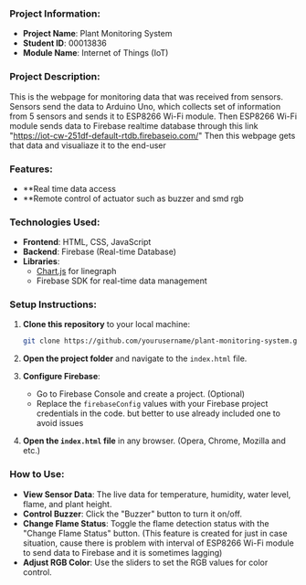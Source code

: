 ### Project Information:
- **Project Name**: Plant Monitoring System
- **Student ID**: 00013836
- **Module Name**: Internet of Things (IoT)

### Project Description:
This is the webpage for monitoring data that was received from sensors.
Sensors send the data to Arduino Uno, which collects set of information from 5 sensors and sends it to ESP8266 Wi-Fi module.
Then ESP8266 Wi-Fi module sends data to Firebase realtime database through this link "https://iot-cw-251df-default-rtdb.firebaseio.com/"
Then this webpage gets that data and visualiaze it to the end-user

### Features:
- **Real time data access
- **Remote control of actuator such as buzzer and smd rgb

### Technologies Used:
- **Frontend**: HTML, CSS, JavaScript
- **Backend**: Firebase (Real-time Database)
- **Libraries**: 
  - [Chart.js](https://www.chartjs.org/) for linegraph
  - Firebase SDK for real-time data management

### Setup Instructions:
1. **Clone this repository** to your local machine:
    ```bash
    git clone https://github.com/yourusername/plant-monitoring-system.git
    ```
2. **Open the project folder** and navigate to the `index.html` file.
3. **Configure Firebase**:
    - Go to Firebase Console and create a project. (Optional)
    - Replace the `firebaseConfig` values with your Firebase project credentials in the code. but better to use already included one to avoid issues

4. **Open the `index.html` file** in any browser. (Opera, Chrome, Mozilla and etc.)

### How to Use:
- **View Sensor Data**: The live data for temperature, humidity, water level, flame, and plant height.
- **Control Buzzer**: Click the "Buzzer" button to turn it on/off.
- **Change Flame Status**: Toggle the flame detection status with the "Change Flame Status" button. (This feature is created for just in case situation, cause there is problem with interval of ESP8266 Wi-Fi module to send data to Firebase and it is sometimes lagging)
- **Adjust RGB Color**: Use the sliders to set the RGB values for color control.

